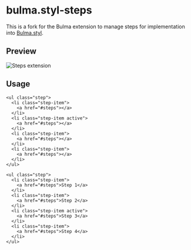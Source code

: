 # bulma.styl-steps
This is a fork for the Bulma extension to manage steps for implementation into [Bulma.styl](https://github.com/log1x/bulma.styl).


Preview
---
![Steps extension](https://img15.hostingpics.net/pics/827766ScreenShot20170719at121410.png)

Usage
---
```
<ul class="step">
  <li class="step-item">
    <a href="#steps"></a>
  </li>
  <li class="step-item active">
    <a href="#steps"></a>
  </li>
  <li class="step-item">
    <a href="#steps"></a>
  </li>
  <li class="step-item">
    <a href="#steps"></a>
  </li>
</ul>

<ul class="step">
  <li class="step-item">
    <a href="#steps">Step 1</a>
  </li>
  <li class="step-item">
    <a href="#steps">Step 2</a>
  </li>
  <li class="step-item active">
    <a href="#steps">Step 3</a>
  </li>
  <li class="step-item">
    <a href="#steps">Step 4</a>
  </li>
</ul>
